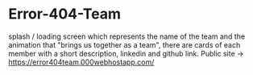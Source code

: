 # Error-404-Team
splash / loading screen which represents the name of the team and the animation that "brings us together as a team", there are cards of each member with a short description, linkedin and github link.
Public site -> https://error404team.000webhostapp.com/
